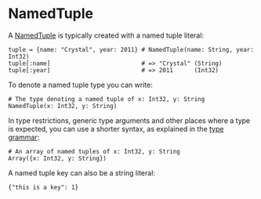 # NamedTuple

A [NamedTuple](http://crystal-lang.org/api/NamedTuple.html) is typically created with a named tuple literal:

```crystal
tuple = {name: "Crystal", year: 2011} # NamedTuple(name: String, year: Int32)
tuple[:name]                          # => "Crystal" (String)
tuple[:year]                          # => 2011      (Int32)
```

To denote a named tuple type you can write:

```crystal
# The type denoting a named tuple of x: Int32, y: String
NamedTuple(x: Int32, y: String)
```

In type restrictions, generic type arguments and other places where a type is expected, you can use a shorter syntax, as explained in the [type grammar](../type_grammar.html):

```crystal
# An array of named tuples of x: Int32, y: String
Array({x: Int32, y: String})
```

A named tuple key can also be a string literal:

```crystal
{"this is a key": 1}
```
